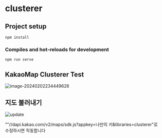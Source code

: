 # clusterer

## Project setup
```
npm install
```

### Compiles and hot-reloads for development
```
npm run serve
```

## KakaoMap Clusterer Test 

![image-20240202234449626](C:/Users/user/AppData/Roaming/Typora/typora-user-images/image-20240202234449626.png)

## 지도 불러내기





![update](C:/Users/user/Desktop/update.png)

""//dapi.kakao.com/v2/maps/sdk.js?appkey=나만의 키&libraries=clusterer"로 수정하시면 작동합니다
